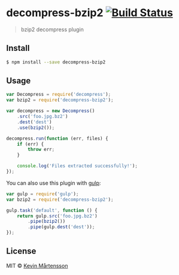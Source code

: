 # decompress-bzip2 [![Build Status](https://travis-ci.org/kevva/decompress-bzip2.svg?branch=master)](https://travis-ci.org/kevva/decompress-bzip2)

> bzip2 decompress plugin

## Install

```sh
$ npm install --save decompress-bzip2
```

## Usage

```js
var Decompress = require('decompress');
var bzip2 = require('decompress-bzip2');

var decompress = new Decompress()
    .src('foo.jpg.bz2')
    .dest('dest')
    .use(bzip2());

decompress.run(function (err, files) {
    if (err) {
        throw err;
    }

    console.log('Files extracted successfully!'); 
});
```

You can also use this plugin with [gulp](http://gulpjs.com):

```js
var gulp = require('gulp');
var bzip2 = require('decompress-bzip2');

gulp.task('default', function () {
    return gulp.src('foo.jpg.bz2')
        .pipe(bzip2())
        .pipe(gulp.dest('dest'));
});
```

## License

MIT © [Kevin Mårtensson](https://github.com/kevva)
